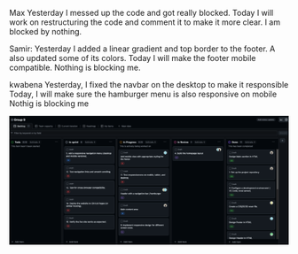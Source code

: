 Max
Yesterday I messed up the code and got really blocked.
Today I will work on restructuring the code and comment it to make it more clear. I am blocked by nothing.

Samir:
Yesterday I added a linear gradient and top border to the footer. A also updated some of its colors.
Today I will make the footer mobile compatible.
Nothing is blocking me.

kwabena
Yesterday, I fixed the navbar on the desktop to make it responsible
Today, I will make sure the hamburger menu is also responsive on mobile
Nothig is blocking me


![alt text](<Screenshot 2024-12-02 at 23.11.33.png>)
